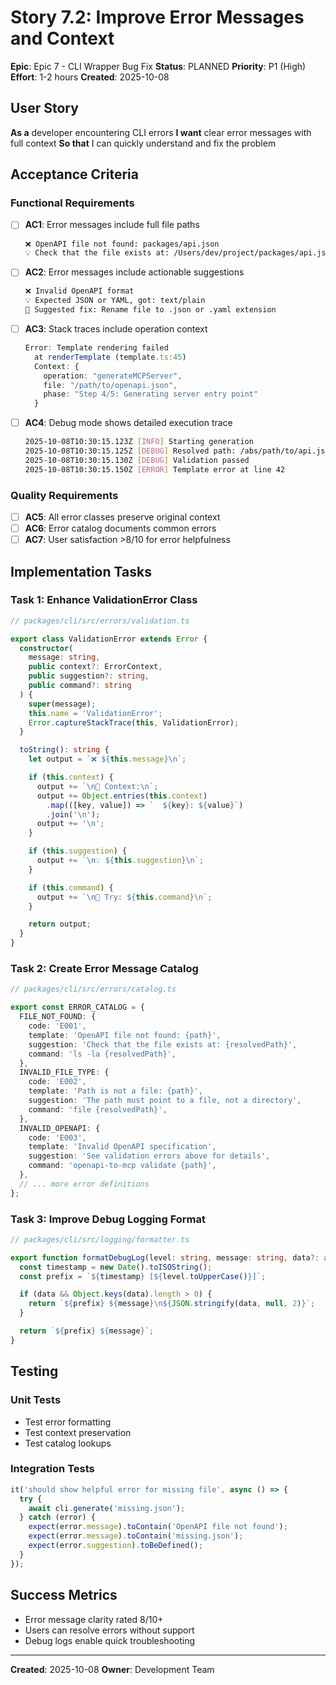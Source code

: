 # Story 7.2: Improve Error Messages and Context

**Epic**: Epic 7 - CLI Wrapper Bug Fix
**Status**: PLANNED
**Priority**: P1 (High)
**Effort**: 1-2 hours
**Created**: 2025-10-08

## User Story

**As a** developer encountering CLI errors
**I want** clear error messages with full context
**So that** I can quickly understand and fix the problem

## Acceptance Criteria

### Functional Requirements

- [ ] **AC1**: Error messages include full file paths
  ```bash
  ❌ OpenAPI file not found: packages/api.json
  💡 Check that the file exists at: /Users/dev/project/packages/api.json
  ```

- [ ] **AC2**: Error messages include actionable suggestions
  ```bash
  ❌ Invalid OpenAPI format
  💡 Expected JSON or YAML, got: text/plain
  🔧 Suggested fix: Rename file to .json or .yaml extension
  ```

- [ ] **AC3**: Stack traces include operation context
  ```typescript
  Error: Template rendering failed
    at renderTemplate (template.ts:45)
    Context: {
      operation: "generateMCPServer",
      file: "/path/to/openapi.json",
      phase: "Step 4/5: Generating server entry point"
    }
  ```

- [ ] **AC4**: Debug mode shows detailed execution trace
  ```bash
  2025-10-08T10:30:15.123Z [INFO] Starting generation
  2025-10-08T10:30:15.125Z [DEBUG] Resolved path: /abs/path/to/api.json
  2025-10-08T10:30:15.130Z [DEBUG] Validation passed
  2025-10-08T10:30:15.150Z [ERROR] Template error at line 42
  ```

### Quality Requirements

- [ ] **AC5**: All error classes preserve original context
- [ ] **AC6**: Error catalog documents common errors
- [ ] **AC7**: User satisfaction >8/10 for error helpfulness

## Implementation Tasks

### Task 1: Enhance ValidationError Class
```typescript
// packages/cli/src/errors/validation.ts

export class ValidationError extends Error {
  constructor(
    message: string,
    public context?: ErrorContext,
    public suggestion?: string,
    public command?: string
  ) {
    super(message);
    this.name = 'ValidationError';
    Error.captureStackTrace(this, ValidationError);
  }

  toString(): string {
    let output = `❌ ${this.message}\n`;

    if (this.context) {
      output += `\n📍 Context:\n`;
      output += Object.entries(this.context)
        .map(([key, value]) => `  ${key}: ${value}`)
        .join('\n');
      output += '\n';
    }

    if (this.suggestion) {
      output += `\n💡 ${this.suggestion}\n`;
    }

    if (this.command) {
      output += `\n🔧 Try: ${this.command}\n`;
    }

    return output;
  }
}
```

### Task 2: Create Error Message Catalog
```typescript
// packages/cli/src/errors/catalog.ts

export const ERROR_CATALOG = {
  FILE_NOT_FOUND: {
    code: 'E001',
    template: 'OpenAPI file not found: {path}',
    suggestion: 'Check that the file exists at: {resolvedPath}',
    command: 'ls -la {resolvedPath}',
  },
  INVALID_FILE_TYPE: {
    code: 'E002',
    template: 'Path is not a file: {path}',
    suggestion: 'The path must point to a file, not a directory',
    command: 'file {resolvedPath}',
  },
  INVALID_OPENAPI: {
    code: 'E003',
    template: 'Invalid OpenAPI specification',
    suggestion: 'See validation errors above for details',
    command: 'openapi-to-mcp validate {path}',
  },
  // ... more error definitions
};
```

### Task 3: Improve Debug Logging Format
```typescript
// packages/cli/src/logging/formatter.ts

export function formatDebugLog(level: string, message: string, data?: any): string {
  const timestamp = new Date().toISOString();
  const prefix = `${timestamp} [${level.toUpperCase()}]`;

  if (data && Object.keys(data).length > 0) {
    return `${prefix} ${message}\n${JSON.stringify(data, null, 2)}`;
  }

  return `${prefix} ${message}`;
}
```

## Testing

### Unit Tests
- Test error formatting
- Test context preservation
- Test catalog lookups

### Integration Tests
```typescript
it('should show helpful error for missing file', async () => {
  try {
    await cli.generate('missing.json');
  } catch (error) {
    expect(error.message).toContain('OpenAPI file not found');
    expect(error.message).toContain('missing.json');
    expect(error.suggestion).toBeDefined();
  }
});
```

## Success Metrics

- Error message clarity rated 8/10+
- Users can resolve errors without support
- Debug logs enable quick troubleshooting

---

**Created**: 2025-10-08
**Owner**: Development Team
